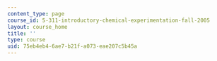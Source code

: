 ```yaml
---
content_type: page
course_id: 5-311-introductory-chemical-experimentation-fall-2005
layout: course_home
title: ''
type: course
uid: 75eb4eb4-6ae7-b21f-a073-eae207c5b45a
---
```

